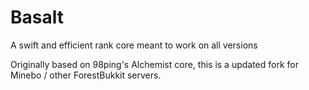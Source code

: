 # Basalt
A swift and efficient rank core meant to work on all versions

Originally based on 98ping's Alchemist core, this is a updated fork for Minebo / other ForestBukkit servers.